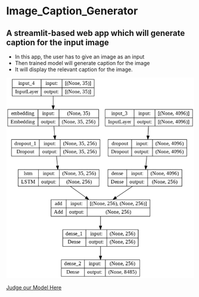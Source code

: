 # Image_Caption_Generator
## A streamlit-based web app which will generate caption for the input image

- In this app, the user has to give an image as an input
- Then trained model will generate caption for the image
- It will display the relevant caption for the image.

![Architecture](model.png)

[Judge our Model Here](https://saidileepkumarmukkamala-image-caption-gene-icg-streamlit-2bxv6a.streamlitapp.com/)
